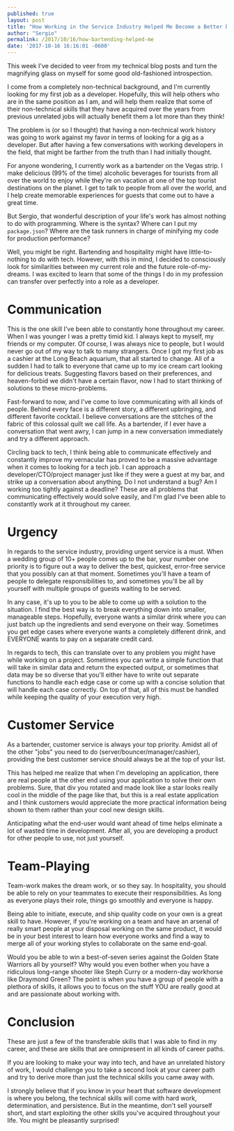 ```yaml
---
published: true
layout: post
title: "How Working in the Service Industry Helped Me Become a Better Developer"
author: "Sergio"
permalink: /2017/10/16/how-bartending-helped-me
date: '2017-10-16 16:16:01 -0600'
---
```


This week I've decided to veer from my technical blog posts and turn the magnifying glass on myself for some good old-fashioned introspection.

I come from a completely non-technical background, and I'm currently looking for my first job as a developer. Hopefully, this will help others who are in the same position as I am, and will help them realize that some of their non-technical skills that they have acquired over the years from previous unrelated jobs will actually benefit them a lot more than they think!

The problem is (or so I thought) that having a non-technical work history was going to work against my favor in terms of looking for a gig as a developer. But after having a few conversations with working developers in the field, that might be farther from the truth than I had initially thought.

For anyone wondering, I currently work as a bartender on the Vegas strip. I make delicious (99% of the time) alcoholic beverages for tourists from all over the world to enjoy while they're on vacation at one of the top tourist destinations on the planet. I get to talk to people from all over the world, and I help create memorable experiences for guests that come out to have a great time.

But Sergio, that wonderful description of your life's work has almost nothing to do with programming. Where is the syntax? Where can I put my `package.json`? Where are the task runners in charge of minifying my code for production performance?

Well, you might be right. Bartending and hospitality might have little-to-nothing to do with tech. However, with this in mind, I decided to consciously look for similarities between my current role and the future role-of-my-dreams. I was excited to learn that some of the things I do in my profession can transfer over perfectly into a role as a developer.

# Communication

This is the one skill I've been able to constantly hone throughout my career. When I was younger I was a pretty timid kid. I always kept to myself, my friends or my computer. Of course, I was always nice to people, but I would never go out of my way to talk to many strangers. Once I got my first job as a cashier at the Long Beach aquarium, that all started to change. All of a sudden I had to talk to everyone that came up to my ice cream cart looking for delicious treats. Suggesting flavors based on their preferences, and heaven-forbid we didn't have a certain flavor, now I had to start thinking of solutions to these micro-problems.

Fast-forward to now, and I've come to love communicating with all kinds of people. Behind every face is a different story, a different upbringing, and different favorite cocktail. I believe conversations are the stitches of the fabric of this colossal quilt we call life. As a bartender, if I ever have a conversation that went awry, I can jump in a new conversation immediately and try a different approach.

Circling back to tech, I think being able to communicate effectively and constantly improve my vernacular has proved to be a massive advantage when it comes to looking for a tech job. I can approach a developer/CTO/project manager just like if they were a guest at my bar, and strike up a conversation about anything. Do I not understand a bug? Am I working too tightly against a deadline? These are all problems that communicating effectively would solve easily, and I'm glad I've been able to constantly work at it throughout my career.

# Urgency

In regards to the service industry, providing urgent service is a must. When a wedding group of 10+ people comes up to the bar, your number one priority is to figure out a way to deliver the best, quickest, error-free service that you possibly can at that moment. Sometimes you'll have a team of people to delegate responsibilities to, and sometimes you'll be all by yourself with multiple groups of guests waiting to be served.

In any case, it's up to you to be able to come up with a solution to the situation. I find the best way is to break everything down into smaller, manageable steps. Hopefully, everyone wants a similar drink where you can just batch up the ingredients and send everyone on their way. Sometimes you get edge cases where everyone wants a completely different drink, and EVERYONE wants to pay on a separate credit card.

In regards to tech, this can translate over to any problem you might have while working on a project. Sometimes you can write a simple function that will take in similar data and return the expected output, or sometimes that data may be so diverse that you'll either have to write out separate functions to handle each edge case or come up with a concise solution that will handle each case correctly. On top of that, all of this must be handled while keeping the quality of your execution very high.

# Customer Service

As a bartender, customer service is always your top priority. Amidst all of the other "jobs" you need to do (server/bouncer/manager/cashier), providing the best customer service should always be at the top of your list.

This has helped me realize that when I'm developing an application, there are real people at the other end using your application to solve their own problems. Sure, that div you rotated and made look like a star looks really cool in the middle of the page like that, but this is a real estate application and I think customers would appreciate the more practical information being shown to them rather than your cool new design skills.

Anticipating what the end-user would want ahead of time helps eliminate a lot of wasted time in development. After all, you are developing a product for other people to use, not just yourself.

# Team-Playing

Team-work makes the dream work, or so they say. In hospitality, you should be able to rely on your teammates to execute their responsibilities. As long as everyone plays their role, things go smoothly and everyone is happy.

Being able to initiate, execute, and ship quality code on your own is a great skill to have. However, if you're working on a team and have an arsenal of really smart people at your disposal working on the same product, it would be in your best interest to learn how everyone works and find a way to merge all of your working styles to collaborate on the same end-goal.

Would you be able to win a best-of-seven series against the Golden State Warriors all by yourself? Why would you even bother when you have a ridiculous long-range shooter like Steph Curry or a modern-day workhorse like Draymond Green? The point is when you have a group of people with a plethora of skills, it allows you to focus on the stuff YOU are really good at and are passionate about working with.

# Conclusion

These are just a few of the transferable skills that I was able to find in my career, and these are skills that are omnipresent in all kinds of career paths.

If you are looking to make your way into tech, and have an unrelated history of work, I would challenge you to take a second look at your career path and try to derive more than just the technical skills you came away with.

I strongly believe that if you know in your heart that software development is where you belong, the technical skills will come with hard work, determination, and persistence. But in the meantime, don't sell yourself short, and start exploiting the other skills you've acquired throughout your life. You might be pleasantly surprised!
